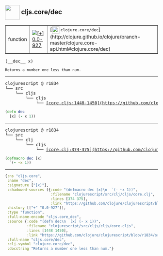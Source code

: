 ## <img width="48px" valign="middle" src="http://i.imgur.com/Hi20huC.png"> cljs.core/dec

 <table border="1">
<tr>
<td>function</td>
<td><a href="https://github.com/cljsinfo/api-refs/tree/0.0-927"><img valign="middle" alt="[+] 0.0-927" src="https://img.shields.io/badge/+-0.0--927-lightgrey.svg"></a> </td>
<td>
[<img height="24px" valign="middle" src="http://i.imgur.com/1GjPKvB.png"> <samp>clojure.core/dec</samp>](http://clojure.github.io/clojure/branch-master/clojure.core-api.html#clojure.core/dec)
</td>
</tr>
</table>

 <samp>
(__dec__ x)<br>
</samp>

```
Returns a number one less than num.
```

---

 <pre>
clojurescript @ r1834
└── src
    └── cljs
        └── cljs
            └── <ins>[core.cljs:1448-1450](https://github.com/clojure/clojurescript/blob/r1834/src/cljs/cljs/core.cljs#L1448-L1450)</ins>
</pre>

```clj
(defn dec
  [x] (- x 1))
```


---

 <pre>
clojurescript @ r1834
└── src
    └── clj
        └── cljs
            └── <ins>[core.clj:374-375](https://github.com/clojure/clojurescript/blob/r1834/src/clj/cljs/core.clj#L374-L375)</ins>
</pre>

```clj
(defmacro dec [x]
  `(- ~x 1))
```

---

```clj
{:ns "cljs.core",
 :name "dec",
 :signature ["[x]"],
 :shadowed-sources ({:code "(defmacro dec [x]\n  `(- ~x 1))",
                     :filename "clojurescript/src/clj/cljs/core.clj",
                     :lines [374 375],
                     :link "https://github.com/clojure/clojurescript/blob/r1834/src/clj/cljs/core.clj#L374-L375"}),
 :history [["+" "0.0-927"]],
 :type "function",
 :full-name-encode "cljs.core_dec",
 :source {:code "(defn dec\n  [x] (- x 1))",
          :filename "clojurescript/src/cljs/cljs/core.cljs",
          :lines [1448 1450],
          :link "https://github.com/clojure/clojurescript/blob/r1834/src/cljs/cljs/core.cljs#L1448-L1450"},
 :full-name "cljs.core/dec",
 :clj-symbol "clojure.core/dec",
 :docstring "Returns a number one less than num."}

```
